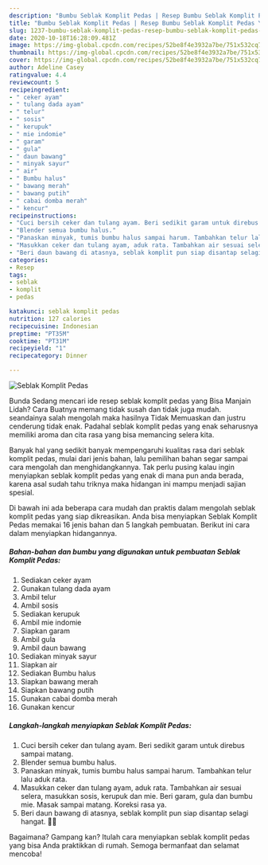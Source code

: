```yaml
---
description: "Bumbu Seblak Komplit Pedas | Resep Bumbu Seblak Komplit Pedas Yang Sedap"
title: "Bumbu Seblak Komplit Pedas | Resep Bumbu Seblak Komplit Pedas Yang Sedap"
slug: 1237-bumbu-seblak-komplit-pedas-resep-bumbu-seblak-komplit-pedas-yang-sedap
date: 2020-10-18T16:28:09.481Z
image: https://img-global.cpcdn.com/recipes/52be8f4e3932a7be/751x532cq70/seblak-komplit-pedas-foto-resep-utama.jpg
thumbnail: https://img-global.cpcdn.com/recipes/52be8f4e3932a7be/751x532cq70/seblak-komplit-pedas-foto-resep-utama.jpg
cover: https://img-global.cpcdn.com/recipes/52be8f4e3932a7be/751x532cq70/seblak-komplit-pedas-foto-resep-utama.jpg
author: Adeline Casey
ratingvalue: 4.4
reviewcount: 5
recipeingredient:
- " ceker ayam"
- " tulang dada ayam"
- " telur"
- " sosis"
- " kerupuk"
- " mie indomie"
- " garam"
- " gula"
- " daun bawang"
- " minyak sayur"
- " air"
- " Bumbu halus"
- " bawang merah"
- " bawang putih"
- " cabai domba merah"
- " kencur"
recipeinstructions:
- "Cuci bersih ceker dan tulang ayam. Beri sedikit garam untuk direbus sampai matang."
- "Blender semua bumbu halus."
- "Panaskan minyak, tumis bumbu halus sampai harum. Tambahkan telur lalu aduk rata."
- "Masukkan ceker dan tulang ayam, aduk rata. Tambahkan air sesuai selera, masukkan sosis, kerupuk dan mie. Beri garam, gula dan bumbu mie. Masak sampai matang. Koreksi rasa ya."
- "Beri daun bawang di atasnya, seblak komplit pun siap disantap selagi hangat. 🤤🔥"
categories:
- Resep
tags:
- seblak
- komplit
- pedas

katakunci: seblak komplit pedas 
nutrition: 127 calories
recipecuisine: Indonesian
preptime: "PT35M"
cooktime: "PT31M"
recipeyield: "1"
recipecategory: Dinner

---
```



![Seblak Komplit Pedas](https://img-global.cpcdn.com/recipes/52be8f4e3932a7be/751x532cq70/seblak-komplit-pedas-foto-resep-utama.jpg)

Bunda Sedang mencari ide resep seblak komplit pedas yang Bisa Manjain Lidah? Cara Buatnya memang tidak susah dan tidak juga mudah. seandainya salah mengolah maka hasilnya Tidak Memuaskan dan justru cenderung tidak enak. Padahal seblak komplit pedas yang enak seharusnya memiliki aroma dan cita rasa yang bisa memancing selera kita.



Banyak hal yang sedikit banyak mempengaruhi kualitas rasa dari seblak komplit pedas, mulai dari jenis bahan, lalu pemilihan bahan segar sampai cara mengolah dan menghidangkannya. Tak perlu pusing kalau ingin menyiapkan seblak komplit pedas yang enak di mana pun anda berada, karena asal sudah tahu triknya maka hidangan ini mampu menjadi sajian spesial.


Di bawah ini ada beberapa cara mudah dan praktis dalam mengolah seblak komplit pedas yang siap dikreasikan. Anda bisa menyiapkan Seblak Komplit Pedas memakai 16 jenis bahan dan 5 langkah pembuatan. Berikut ini cara dalam menyiapkan hidangannya.

<!--inarticleads1-->

##### Bahan-bahan dan bumbu yang digunakan untuk pembuatan Seblak Komplit Pedas:

1. Sediakan  ceker ayam
1. Gunakan  tulang dada ayam
1. Ambil  telur
1. Ambil  sosis
1. Sediakan  kerupuk
1. Ambil  mie indomie
1. Siapkan  garam
1. Ambil  gula
1. Ambil  daun bawang
1. Sediakan  minyak sayur
1. Siapkan  air
1. Sediakan  Bumbu halus
1. Siapkan  bawang merah
1. Siapkan  bawang putih
1. Gunakan  cabai domba merah
1. Gunakan  kencur




<!--inarticleads2-->

##### Langkah-langkah menyiapkan Seblak Komplit Pedas:

1. Cuci bersih ceker dan tulang ayam. Beri sedikit garam untuk direbus sampai matang.
1. Blender semua bumbu halus.
1. Panaskan minyak, tumis bumbu halus sampai harum. Tambahkan telur lalu aduk rata.
1. Masukkan ceker dan tulang ayam, aduk rata. Tambahkan air sesuai selera, masukkan sosis, kerupuk dan mie. Beri garam, gula dan bumbu mie. Masak sampai matang. Koreksi rasa ya.
1. Beri daun bawang di atasnya, seblak komplit pun siap disantap selagi hangat. 🤤🔥




Bagaimana? Gampang kan? Itulah cara menyiapkan seblak komplit pedas yang bisa Anda praktikkan di rumah. Semoga bermanfaat dan selamat mencoba!
